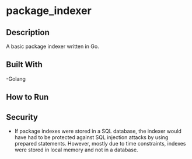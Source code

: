 # package_indexer

## Description
A basic package indexer written in Go. 

## Built With 
-Golang 

## How to Run 

## Security 
* If package indexes were stored in a SQL database, the indexer would have had to be protected against SQL injection attacks by using prepared statements. However, mostly due to time constraints, indexes were stored in local memory and not in a database. 